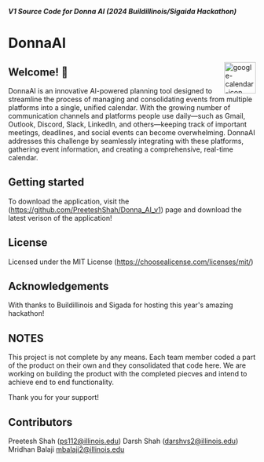 ***V1 Source Code for Donna AI (2024 Buildillinois/Sigaida Hackathon)***
# DonnaAI
<img src="resources/icon.png" alt="google-calendar-icon" width="64" height="64" align="right" hspace="0" vspace="3"/>

## Welcome! 👋
DonnaAI is an innovative AI-powered planning tool designed to streamline the process of managing and consolidating events from multiple platforms into a single, unified calendar. With the growing number of communication channels and platforms people use daily—such as Gmail, Outlook, Discord, Slack, LinkedIn, and others—keeping track of important meetings, deadlines, and social events can become overwhelming. DonnaAI addresses this challenge by seamlessly integrating with these platforms, gathering event information, and creating a comprehensive, real-time calendar.

## Getting started
To download the application, visit the (https://github.com/PreeteshShah/Donna_AI_v1) page and download the latest verison of the application!

## License
Licensed under the MIT License (https://choosealicense.com/licenses/mit/)

## Acknowledgements
With thanks to Buildillinois and Sigada for hosting this year's amazing hackathon!

## NOTES
This project is not complete by any means. Each team member coded a part of the product on their own and they consolidated that code here. We are working on building the product with the completed piecves and intend to achieve end to end functionality. 

Thank you for your support!

## Contributors
Preetesh Shah (ps112@illinois.edu)
Darsh Shah (darshvs2@illinois.edu)
Mridhan Balaji mbalaji2@illinois.edu

